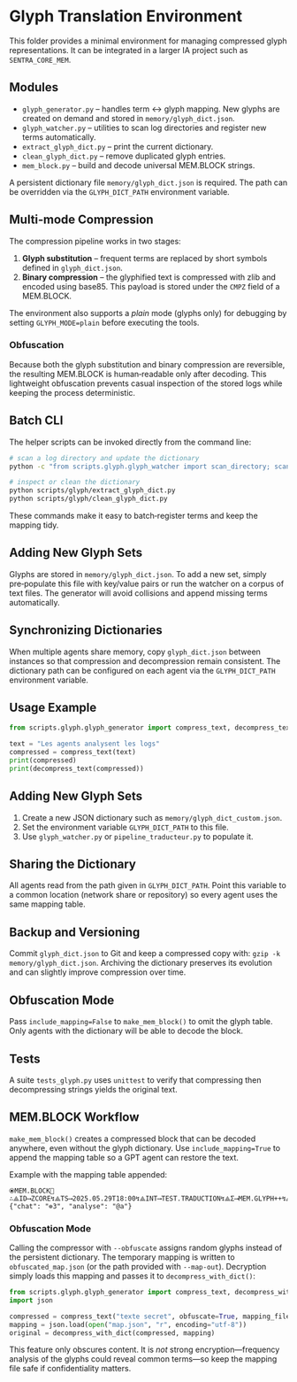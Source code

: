 # Glyph Translation Environment

This folder provides a minimal environment for managing compressed glyph
representations. It can be integrated in a larger IA project such as
`SENTRA_CORE_MEM`.

## Modules

- `glyph_generator.py` – handles term ↔ glyph mapping. New glyphs are
  created on demand and stored in `memory/glyph_dict.json`.
- `glyph_watcher.py` – utilities to scan log directories and register new
  terms automatically.
- `extract_glyph_dict.py` – print the current dictionary.
- `clean_glyph_dict.py` – remove duplicated glyph entries.
- `mem_block.py` – build and decode universal MEM.BLOCK strings.

A persistent dictionary file `memory/glyph_dict.json` is required. The path
can be overridden via the `GLYPH_DICT_PATH` environment variable.

## Multi‑mode Compression

The compression pipeline works in two stages:

1. **Glyph substitution** – frequent terms are replaced by short symbols
   defined in `glyph_dict.json`.
2. **Binary compression** – the glyphified text is compressed with zlib and
   encoded using base85.  This payload is stored under the `CMPZ` field of a
   MEM.BLOCK.

The environment also supports a *plain* mode (glyphs only) for debugging by
setting `GLYPH_MODE=plain` before executing the tools.

### Obfuscation

Because both the glyph substitution and binary compression are reversible, the
resulting MEM.BLOCK is human‑readable only after decoding.  This lightweight
obfuscation prevents casual inspection of the stored logs while keeping the
process deterministic.

## Batch CLI

The helper scripts can be invoked directly from the command line:

```bash
# scan a log directory and update the dictionary
python -c "from scripts.glyph.glyph_watcher import scan_directory; scan_directory('logs')"

# inspect or clean the dictionary
python scripts/glyph/extract_glyph_dict.py
python scripts/glyph/clean_glyph_dict.py
```

These commands make it easy to batch‑register terms and keep the mapping tidy.

## Adding New Glyph Sets

Glyphs are stored in `memory/glyph_dict.json`.  To add a new set, simply
pre‑populate this file with key/value pairs or run the watcher on a corpus of
text files.  The generator will avoid collisions and append missing terms
automatically.

## Synchronizing Dictionaries

When multiple agents share memory, copy `glyph_dict.json` between instances so
that compression and decompression remain consistent.  The dictionary path can
be configured on each agent via the `GLYPH_DICT_PATH` environment variable.

## Usage Example

```python
from scripts.glyph.glyph_generator import compress_text, decompress_text

text = "Les agents analysent les logs"
compressed = compress_text(text)
print(compressed)
print(decompress_text(compressed))
```

## Adding New Glyph Sets

1. Create a new JSON dictionary such as `memory/glyph_dict_custom.json`.
2. Set the environment variable `GLYPH_DICT_PATH` to this file.
3. Use `glyph_watcher.py` or `pipeline_traducteur.py` to populate it.

## Sharing the Dictionary

All agents read from the path given in `GLYPH_DICT_PATH`. Point this variable
to a common location (network share or repository) so every agent uses the same
mapping table.

## Backup and Versioning

Commit `glyph_dict.json` to Git and keep a compressed copy with:
`gzip -k memory/glyph_dict.json`. Archiving the dictionary preserves its
evolution and can slightly improve compression over time.

## Obfuscation Mode

Pass `include_mapping=False` to `make_mem_block()` to omit the glyph table.
Only agents with the dictionary will be able to decode the block.

## Tests

A suite `tests_glyph.py` uses `unittest` to verify that compressing then
 decompressing strings yields the original text.

## MEM.BLOCK Workflow

`make_mem_block()` creates a compressed block that can be decoded
anywhere, even without the glyph dictionary. Use `include_mapping=True`
to append the mapping table so a GPT agent can restore the text.

Example with the mapping table appended:

```
⦿MEM.BLOCK🧠∴⟁ID⟶ZCORE↯⟁TS⟶2025.05.29T18:00↯⟁INT⟶TEST.TRADUCTION↯⟁Σ⟶MEM.GLYPH++↯⟁CMPZ⟶ƛ:Gz85#abc123...↯⟁SEAL⟶✅SENTRA
{"chat": "⊚3", "analyse": "@a"}
```

### Obfuscation Mode

Calling the compressor with `--obfuscate` assigns random glyphs instead of the
persistent dictionary. The temporary mapping is written to `obfuscated_map.json`
(or the path provided with `--map-out`). Decryption simply loads this mapping and
passes it to `decompress_with_dict()`:

```python
from scripts.glyph.glyph_generator import compress_text, decompress_with_dict
import json

compressed = compress_text("texte secret", obfuscate=True, mapping_file="map.json")
mapping = json.load(open("map.json", "r", encoding="utf-8"))
original = decompress_with_dict(compressed, mapping)
```

This feature only obscures content. It is *not* strong encryption—frequency
analysis of the glyphs could reveal common terms—so keep the mapping file safe
if confidentiality matters.

